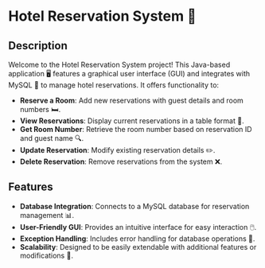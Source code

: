 # Hotel Reservation System 🏨

## Description

Welcome to the Hotel Reservation System project! This Java-based application 🖥️ features a graphical user interface (GUI) and integrates with MySQL 🔗 to manage hotel reservations. It offers functionality to:

- **Reserve a Room**: Add new reservations with guest details and room numbers 🛏️.
- **View Reservations**: Display current reservations in a table format 📅.
- **Get Room Number**: Retrieve the room number based on reservation ID and guest name 🔍.
- **Update Reservation**: Modify existing reservation details ✏️.
- **Delete Reservation**: Remove reservations from the system ❌.

## Features

- **Database Integration**: Connects to a MySQL database for reservation management 📊.
- **User-Friendly GUI**: Provides an intuitive interface for easy interaction 🖱️.
- **Exception Handling**: Includes error handling for database operations 🚫.
- **Scalability**: Designed to be easily extendable with additional features or modifications 🔧.

